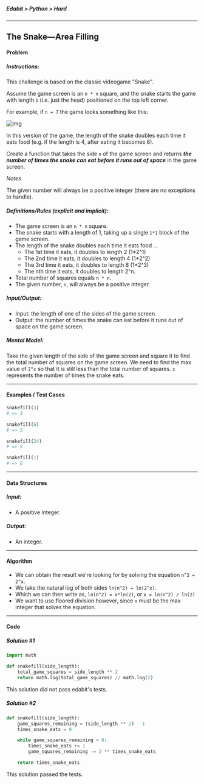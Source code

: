 ##### Edabit > Python > Hard

---

## The Snake—Area Filling

#### Problem

##### Instructions:

This challenge is based on the classic videogame "Snake".

Assume the game screen is an `n * n` square, and the snake starts the game with length `1` (i.e. just the head) positioned on the top left corner.

For example, if `n = 7` the game looks something like this:

![img](https://edabit-challenges.s3.amazonaws.com/glbiwtu.png)

In this version of the game, the length of the snake doubles each time it eats food (e.g. if the length is 4, after eating it becomes 8).

Create a function that takes the side `n` of the game screen and returns ***the number of times the snake can eat before it runs out of space*** in the game screen.

_Notes_

The given number will always be a positive integer (there are no exceptions to handle).

##### Definitions/Rules (explicit and implicit):

* The game screen is an `n * n` square.
* The snake starts with a length of 1, taking up a single `1*1` block of the game screen.
* The length of the snake doubles each time it eats food ...
  * The 1st time it eats, it doubles to length 2 (1*2^1)
  * The 2nd time it eats, it doubles to length 4 (1*2^2)
  * The 3rd time it eats, it doubles to length 8 (1*2^3)
  * The nth time it eats, it doubles to length 2^n.
* Total number of squares equals `n * n`.
* The given number, `n`, will always be a positive integer.

##### Input/Output:

* Input: the length of one of the sides of the game screen.
* Output: the number of times the snake can eat before it runs out of space on the game screen.

##### Mental Model:

Take the given length of the side of the game screen and square it to find the total number of squares on the game screen. We need to find the max value of `2^x` so that it is still less than the total number of squares. `x` represents the number of times the snake eats.

---

#### Examples / Test Cases

```python
snakefill(3)
# => 3

snakefill(6)
# => 5

snakefill(24)
# => 9

snakefill(1)
# => 0
```

---

#### Data Structures

##### Input:

* A positive integer.

##### Output:

* An integer.

---

#### Algorithm

* We can obtain the result we're looking for by solving the equation `n^2 = 2^x`.
* We take the natural log of both sides `ln(n^2) = ln(2^x)`.
* Which we can then write as, `ln(n^2) = x*ln(2)`, or `x = ln(n^2) / ln(2)`
* We want to use floored division however, since `x` must be the max integer that solves the equation.

---

#### Code

##### Solution #1

```python
import math

def snakefill(side_length):
    total_game_squares = side_length ** 2
    return math.log(total_game_squares) // math.log(2)
```

This solution did not pass edabit's tests.

##### Solution #2

```python
def snakefill(side_length):
    game_squares_remaining = (side_length ** 2) - 1
    times_snake_eats = 0

    while game_squares_remaining > 0:
        times_snake_eats += 1
        game_squares_remaining -= 2 ** times_snake_eats

    return times_snake_eats
```

This solution passed the tests.